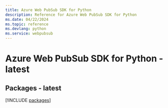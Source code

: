 ```yaml
---
title: Azure Web PubSub SDK for Python
description: Reference for Azure Web PubSub SDK for Python
ms.date: 04/22/2024
ms.topic: reference
ms.devlang: python
ms.service: webpubsub
---
```

# Azure Web PubSub SDK for Python - latest
## Packages - latest
[!INCLUDE [packages](web-pubsub-index.md)]